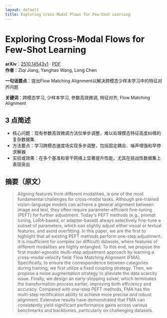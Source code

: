 ```yaml
---
layout: default
title: Exploring Cross-Modal Flows for Few-Shot Learning
---
```


# Exploring Cross-Modal Flows for Few-Shot Learning
**arXiv**：[2510.14543v1](https://arxiv.org/abs/2510.14543) · [PDF](https://arxiv.org/pdf/2510.14543.pdf)  
**作者**：Ziqi Jiang, Yanghao Wang, Long Chen  

**一句话要点**：提出Flow Matching Alignment以解决跨模态少样本学习中的特征对齐问题

**关键词**：跨模态学习, 少样本学习, 参数高效微调, 特征对齐, Flow Matching Alignment

## 3 点简述
- 核心问题：现有参数高效微调方法仅单步调整，难以处理模态特征高度纠缠的复杂数据集
- 方法要点：学习跨模态速度场实现多步调整，包括固定耦合、噪声增强和早停求解器
- 实验或效果：在多个基准和骨干网络上显著提升性能，尤其在挑战性数据集上表现突出

## 摘要（原文）

> Aligning features from different modalities, is one of the most fundamental
> challenges for cross-modal tasks. Although pre-trained vision-language models
> can achieve a general alignment between image and text, they often require
> parameter-efficient fine-tuning (PEFT) for further adjustment. Today's PEFT
> methods (e.g., prompt tuning, LoRA-based, or adapter-based) always selectively
> fine-tune a subset of parameters, which can slightly adjust either visual or
> textual features, and avoid overfitting. In this paper, we are the first to
> highlight that all existing PEFT methods perform one-step adjustment. It is
> insufficient for complex (or difficult) datasets, where features of different
> modalities are highly entangled. To this end, we propose the first
> model-agnostic multi-step adjustment approach by learning a cross-modal
> velocity field: Flow Matching Alignment (FMA). Specifically, to ensure the
> correspondence between categories during training, we first utilize a fixed
> coupling strategy. Then, we propose a noise augmentation strategy to alleviate
> the data scarcity issue. Finally, we design an early-stopping solver, which
> terminates the transformation process earlier, improving both efficiency and
> accuracy. Compared with one-step PEFT methods, FMA has the multi-step
> rectification ability to achieve more precise and robust alignment. Extensive
> results have demonstrated that FMA can consistently yield significant
> performance gains across various benchmarks and backbones, particularly on
> challenging datasets.

